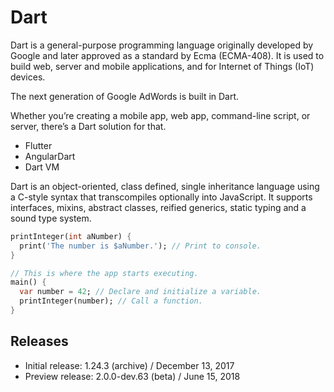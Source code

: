 # Dart

Dart is a general-purpose programming language originally developed by Google and later approved as a standard by Ecma (ECMA-408). It is used to build web, server and mobile applications, and for Internet of Things (IoT) devices.

The next generation of Google AdWords is built in Dart. 

Whether you’re creating a mobile app, web app, command-line script, or server, there’s a Dart solution for that.

* Flutter
* AngularDart
* Dart VM

Dart is an object-oriented, class defined, single inheritance language using a C-style syntax that transcompiles optionally into JavaScript. It supports interfaces, mixins, abstract classes, reified generics, static typing and a sound type system.

```dart
printInteger(int aNumber) {
  print('The number is $aNumber.'); // Print to console.
}

// This is where the app starts executing.
main() {
  var number = 42; // Declare and initialize a variable.
  printInteger(number); // Call a function.
}
```

## Releases

* Initial release: 1.24.3 (archive) / December 13, 2017
* Preview release: 2.0.0-dev.63 (beta) / June 15, 2018
